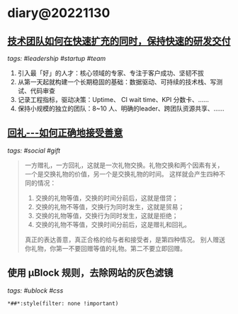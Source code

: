 # diary@20221130

## [技术团队如何在快速扩充的同时，保持快速的研发交付](https://www.ycombinator.com/blog/how-to-maintain-engineering-velocity-as-you-scale)
_tags: #leadership #startup #team_

1. 引入最「好」的人才：核心领域的专家、专注于客户成功、坚韧不拔
2. 从第一天起就构建一个长期稳固的基础：数据驱动、可持续的技术栈、写测试、代码审查
3. 记录工程指标，驱动决策：Uptime、 CI wait time、KPI 分数卡、……
4. 保持小规模的独立的团队：8~10 人、明确的leader、跨团队资源共享、……

## [回礼---如何正确地接受善意](https://mp.weixin.qq.com/s?__biz=MjM5MjAzODU2MA==&mid=2652791507&idx=1&sn=fd4e622c7697f982d1f2e4905bcdf0c5&chksm=bd46a91c8a31200a887f7e29bceca28ef2df564598c63b182773d080801ed7f2fba7499b9201&scene=178&cur_album_id=1883283321711820801#rd)
_tags: #social #gift_

> 一方赠礼，一方回礼，这就是一次礼物交换。礼物交换和两个因素有关，
>     一个是交换礼物的价值，另一个是交换礼物的时间。
>     这样就会产生四种不同的情况：
>   1. 交换的礼物等值，交换的时间分前后，这就是借贷；
>   1. 交换的礼物不等值，交换行为同时发生，这就是贸易；
>   1. 交换的礼物等值，交换行为同时发生，这就是拒绝；
>   1. 交换的礼物不等值，交换时间分前后，这是赠礼和回礼。
>
> 真正的表达善意，真正合格的给与者和接受者，是第四种情况。
>     别人赠送你礼物，你第一不要回赠等值的礼物。第二不要立即回赠。

## 使用 μBlock 规则，去除网站的灰色滤镜
_tags: #ublock #css_

`*##*:style(filter: none !important)`
